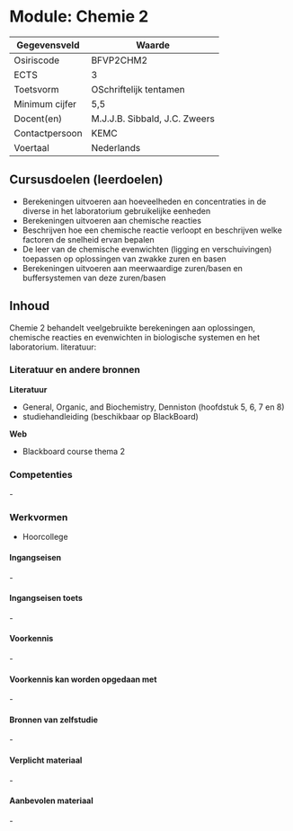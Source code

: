 # Module: Chemie 2

| Gegevensveld  | Waarde |
| ------------- | ------------- |
| Osiriscode  | BFVP2CHM2  |
| ECTS  | 3 |
| Toetsvorm  | OSchriftelijk tentamen |
| Minimum cijfer  | 5,5 |
| Docent(en)  | M.J.J.B. Sibbald, 	J.C. Zweers |
| Contactpersoon  | KEMC |
| Voertaal  | Nederlands |

## Cursusdoelen (leerdoelen)

- Berekeningen uitvoeren aan hoeveelheden en concentraties in de diverse in het laboratorium gebruikelijke eenheden
- Berekeningen uitvoeren aan chemische reacties
- Beschrijven hoe een chemische reactie verloopt en beschrijven welke factoren de snelheid ervan bepalen
- De leer van de chemische evenwichten (ligging en verschuivingen) toepassen op oplossingen van zwakke zuren en basen
- Berekeningen uitvoeren aan meerwaardige zuren/basen en buffersystemen van deze zuren/basen

## Inhoud

Chemie 2 behandelt veelgebruikte berekeningen aan oplossingen, chemische reacties en 
evenwichten in biologische systemen en het laboratorium.
literatuur:

### Literatuur en andere bronnen

**Literatuur**
- General, Organic, and Biochemistry, Denniston (hoofdstuk 5, 6, 7 en 8)
- studiehandleiding (beschikbaar op BlackBoard)

**Web**
- Blackboard course thema 2

### Competenties
\-

### Werkvormen  
- Hoorcollege

#### Ingangseisen 
\- 

#### Ingangseisen toets
\- 

#### Voorkennis
\-

#### Voorkennis kan worden opgedaan met
\-

#### Bronnen van zelfstudie
\-

#### Verplicht materiaal
\-

#### Aanbevolen materiaal
\-

